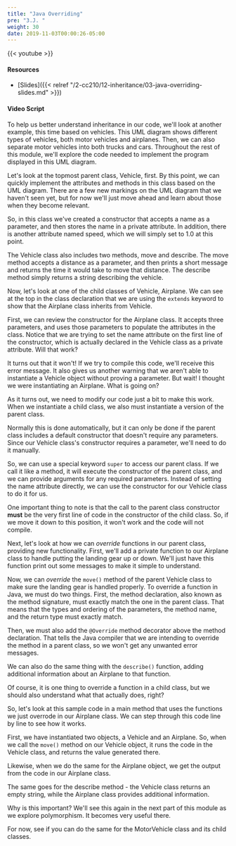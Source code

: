 ```yaml
---
title: "Java Overriding"
pre: "3.J. "
weight: 30
date: 2019-11-03T00:00:26-05:00
---
```


{{< youtube  >}}

#### Resources

* [Slides]({{< relref "/2-cc210/12-inheritance/03-java-overriding-slides.md" >}})

#### Video Script

To help us better understand inheritance in our code, we'll look at another example, this time based on vehicles. This UML diagram shows different types of vehicles, both motor vehicles and airplanes. Then, we can also separate motor vehicles into both trucks and cars. Throughout the rest of this module, we'll explore the code needed to implement the program displayed in this UML diagram.

Let's look at the topmost parent class, Vehicle, first. By this point, we can quickly implement the attributes and methods in this class based on the UML diagram. There are a few new markings on the UML diagram that we haven't seen yet, but for now we'll just move ahead and learn about those when they become relevant.

So, in this class we've created a constructor that accepts a name as a parameter, and then stores the name in a private attribute. In addition, there is another attribute named speed, which we will simply set to 1.0 at this point.

The Vehicle class also includes two methods, move and describe. The move method accepts a distance as a parameter, and then prints a short message and returns the time it would take to move that distance. The describe method simply returns a string describing the vehicle.

Now, let's look at one of the child classes of Vehicle, Airplane. We can see at the top in the class declaration that we are using the `extends` keyword to show that the Airplane class inherits from Vehicle.

First, we can review the constructor for the Airplane class. It accepts three parameters, and uses those parameters to populate the attributes in the class. Notice that we are trying to set the name attribute on the first line of the constructor, which is actually declared in the Vehicle class as a private attribute. Will that work?

It turns out that it won't! If we try to compile this code, we'll receive this  error message. It also gives us another warning that we aren't able to instantiate a Vehicle object without proving a parameter. But wait! I thought we were instantiating an Airplane. What is going on?

As it turns out, we need to modify our code just a bit to make this work. When we instantiate a child class, we also must instantiate a version of the parent class.

Normally this is done automatically, but it can only be done if the parent class includes a default constructor that doesn't require any parameters. Since our Vehicle class's constructor requires a parameter, we'll need to do it manually.

So, we can use a special keyword `super` to access our parent class. If we call it like a method, it will execute the constructor of the parent class, and we can provide arguments for any required parameters. Instead of setting the name attribute directly, we can use the constructor for our Vehicle class to do it for us.

One important thing to note is that the call to the parent class constructor **must** be the very first line of code in the constructor of the child class. So, if we move it down to this position, it won't work and the code will not compile.

Next, let's look at how we can _override_ functions in our parent class, providing new functionality. First, we'll add a private function to our Airplane class to handle putting the landing gear up or down. We'll just have this function print out some messages to make it simple to understand.

Now, we can _override_ the `move()` method of the parent Vehicle class to make sure the landing gear is handled properly. To override a function in Java, we must do two things. First, the method declaration, also known as the method signature, must exactly match the one in the parent class. That means that the types and ordering of the parameters, the method name, and the return type must exactly match.

Then, we must also add the `@Override` method decorator above the method declaration. That tells the Java compiler that we are intending to override the method in a parent class, so we won't get any unwanted error messages.

We can also do the same thing with the `describe()` function, adding additional information about an Airplane to that function.

Of course, it is one thing to override a function in a child class, but we should also understand what that actually does, right?

So, let's look at this sample code in a main method that uses the functions we just overrode in our Airplane class. We can step through this code line by line to see how it works.

First, we have instantiated two objects, a Vehicle and an Airplane. So, when we call the `move()` method on our Vehicle object, it runs the code in the Vehicle class, and returns the value generated there.

Likewise, when we do the same for the Airplane object, we get the output from the code in our Airplane class.

The same goes for the describe method - the Vehicle class returns an empty string, while the Airplane class provides additional information.

Why is this important? We'll see this again in the next part of this module as we explore polymorphism. It becomes very useful there.

For now, see if you can do the same for the MotorVehicle class and its child classes.
